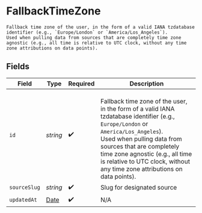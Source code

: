# FallbackTimeZone


    Fallback time zone of the user, in the form of a valid IANA tzdatabase identifier (e.g., `Europe/London` or `America/Los_Angeles`).
    Used when pulling data from sources that are completely time zone agnostic (e.g., all time is relative to UTC clock, without any time zone attributions on data points).
    


## Fields

| Field                                                                                                                                                                                                                                                                                                                      | Type                                                                                                                                                                                                                                                                                                                       | Required                                                                                                                                                                                                                                                                                                                   | Description                                                                                                                                                                                                                                                                                                                |
| -------------------------------------------------------------------------------------------------------------------------------------------------------------------------------------------------------------------------------------------------------------------------------------------------------------------------- | -------------------------------------------------------------------------------------------------------------------------------------------------------------------------------------------------------------------------------------------------------------------------------------------------------------------------- | -------------------------------------------------------------------------------------------------------------------------------------------------------------------------------------------------------------------------------------------------------------------------------------------------------------------------- | -------------------------------------------------------------------------------------------------------------------------------------------------------------------------------------------------------------------------------------------------------------------------------------------------------------------------- |
| `id`                                                                                                                                                                                                                                                                                                                       | *string*                                                                                                                                                                                                                                                                                                                   | :heavy_check_mark:                                                                                                                                                                                                                                                                                                         | <br/>    Fallback time zone of the user, in the form of a valid IANA tzdatabase identifier (e.g., `Europe/London` or `America/Los_Angeles`).<br/>    Used when pulling data from sources that are completely time zone agnostic (e.g., all time is relative to UTC clock, without any time zone attributions on data points).<br/>     |
| `sourceSlug`                                                                                                                                                                                                                                                                                                               | *string*                                                                                                                                                                                                                                                                                                                   | :heavy_check_mark:                                                                                                                                                                                                                                                                                                         | Slug for designated source                                                                                                                                                                                                                                                                                                 |
| `updatedAt`                                                                                                                                                                                                                                                                                                                | [Date](https://developer.mozilla.org/en-US/docs/Web/JavaScript/Reference/Global_Objects/Date)                                                                                                                                                                                                                              | :heavy_check_mark:                                                                                                                                                                                                                                                                                                         | N/A                                                                                                                                                                                                                                                                                                                        |
